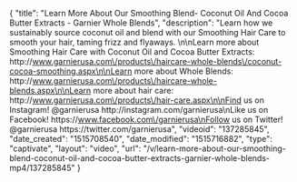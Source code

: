 {
    "title": "Learn More About Our Smoothing Blend- Coconut Oil And Cocoa Butter Extracts - Garnier Whole Blends",
    "description": "Learn how we sustainably source coconut oil and blend with our Smoothing Hair Care to smooth your hair, taming frizz and flyaways.                   \n\nLearn more about Smoothing Hair Care with Coconut Oil and Cocoa Butter Extracts: http:\/\/www.garnierusa.com\/products\/haircare-whole-blends\/coconut-cocoa-smoothing.aspx\n\nLearn more about Whole Blends: http:\/\/www.garnierusa.com\/products\/haircare-whole-blends.aspx\n\nLearn more about hair care: http:\/\/www.garnierusa.com\/products\/hair-care.aspx\n\nFind us on Instagram! @garnierusa http:\/\/instagram.com\/garnierusa\nLike us on Facebook! https:\/\/www.facebook.com\/garnierusa\nFollow us on Twitter! @garnierusa https:\/\/twitter.com\/garnierusa",
    "videoid": "137285845",
    "date_created": "1515708540",
    "date_modified": "1515716882",
    "type": "captivate",
    "layout": "video",
    "url": "\/v\/learn-more-about-our-smoothing-blend-coconut-oil-and-cocoa-butter-extracts-garnier-whole-blends-mp4\/137285845"
}